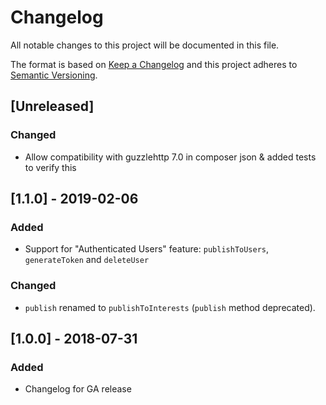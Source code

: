 # Changelog
All notable changes to this project will be documented in this file.

The format is based on [Keep a Changelog](http://keepachangelog.com/en/1.0.0/)
and this project adheres to [Semantic Versioning](http://semver.org/spec/v2.0.0.html).

## [Unreleased]
### Changed
 - Allow compatibility with guzzlehttp 7.0 in composer json & added tests to verify this

## [1.1.0] - 2019-02-06
### Added
- Support for "Authenticated Users" feature: `publishToUsers`, `generateToken` and `deleteUser`
### Changed
- `publish` renamed to `publishToInterests` (`publish` method deprecated).

## [1.0.0] - 2018-07-31
### Added
 - Changelog for GA release
